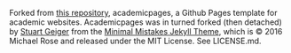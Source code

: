 Forked from  [this repository](https://github.com/academicpages/academicpages.github.io), academicpages, a Github Pages template for academic websites. Academicpages was in turned forked (then detached) by [Stuart Geiger](https://github.com/staeiou) from the [Minimal Mistakes Jekyll Theme](https://mmistakes.github.io/minimal-mistakes/), which is © 2016 Michael Rose and released under the MIT License. See LICENSE.md.
